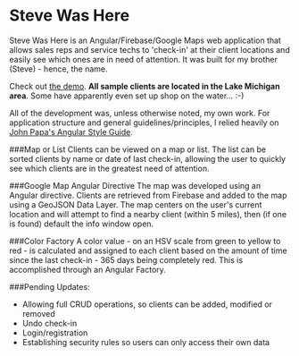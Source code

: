# Steve Was Here
Steve Was Here is an Angular/Firebase/Google Maps web application that allows sales reps and service techs to 'check-in' at their client locations and easily see which ones are in need of attention. It was built for my brother (Steve) - hence, the name. 

Check out [the demo](https://iwashere.firebaseapp.com). **All sample clients are located in the Lake Michigan area**. Some have apparently even set up shop on the water... :-)

All of the development was, unless otherwise noted, my own work. For application structure and general guidelines/principles, I relied heavily on [John Papa's Angular Style Guide](https://github.com/johnpapa/angular-styleguide).

###Map or List
Clients can be viewed on a map or list. The list can be sorted clients by name or date of last check-in, allowing the user to quickly see which clients are in the greatest need of attention.

###Google Map Angular Directive
The map was developed using an Angular directive. Clients are retrieved from Firebase and added to the map using a GeoJSON Data Layer. The map centers on the user's current location and will attempt to find a nearby client (within 5 miles), then (if one is found) default the info window open. 

###Color Factory
A color value - on an HSV scale from green to yellow to red - is calculated and assigned to each client based on the amount of time since the last check-in - 365 days being completely red. This is accomplished through an Angular Factory.

###Pending Updates:
 - Allowing full CRUD operations, so clients can be added, modified or removed
 - Undo check-in
 - Login/registration
 - Establishing security rules so users can only access their own data
